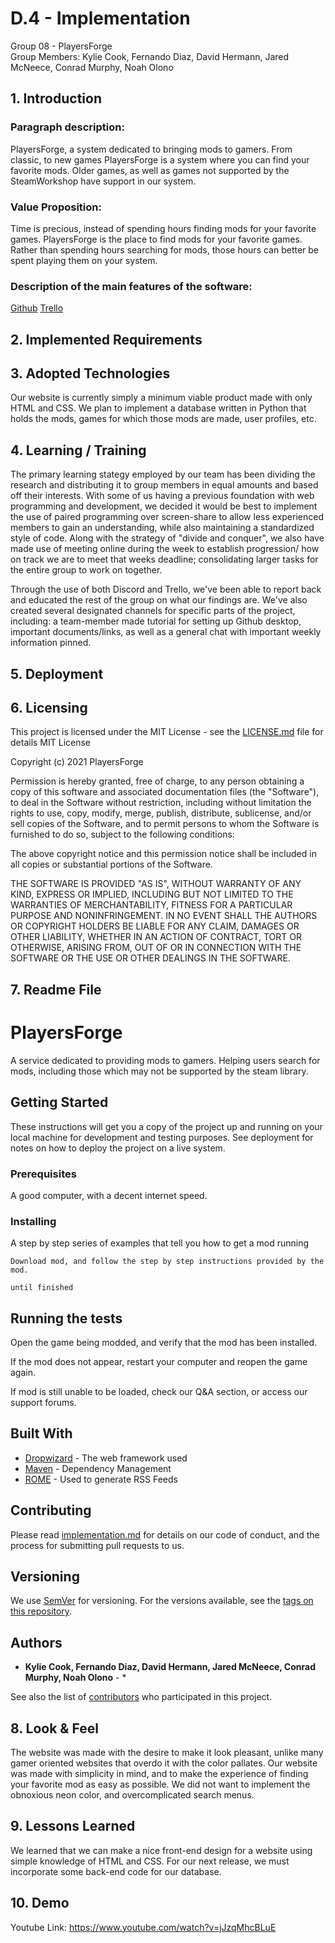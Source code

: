 # D.4 - Implementation

Group 08 - PlayersForge\
Group Members: Kylie Cook, Fernando Diaz, David Hermann, Jared McNeece, Conrad Murphy, Noah Olono

## 1. Introduction
### Paragraph description:
PlayersForge, a system dedicated to bringing mods to gamers. From classic, to new games PlayersForge is a system where you can find your favorite mods. Older games, as well as games not supported by the SteamWorkshop have support in our system.

### Value Proposition:
Time is precious, instead of spending hours finding mods for your favorite games. PlayersForge is the place to find mods for your favorite games. Rather than spending hours searching for mods, those hours can better be spent playing them on your system.
### Description of the main features of the software:
   [Github](https://github.com/KylieNCook/players-forge)
   [Trello](https://trello.com/cs3864)

## 2. Implemented Requirements

## 3. Adopted Technologies
Our website is currently simply a minimum viable product made with only HTML and CSS. We plan to implement a database written in Python that holds the mods, games for which those mods are made, user profiles, etc.

## 4. Learning / Training
The primary learning stategy employed by our team has been dividing the research and distributing it to group members in equal amounts and based off their interests. 
With some of us having a previous foundation with web programming and development, we decided it would be best to implement the use of paired programming over screen-share to allow less experienced members to gain an understanding, while also maintaining a standardized style of code. Along with the strategy of "divide and conquer", we also have made use of meeting online during the week to establish progression/ how on track we are to meet that weeks deadline; consolidating larger tasks for the entire 
group to work on together. 

Through the use of both Discord and Trello, we've been able to report back and educated the rest of the group on what our findings are. We've also created several designated channels for specific parts of the project, including: a team-member made tutorial for setting up Github desktop, important documents/links, as well as a general chat with important weekly information pinned. 

## 5. Deployment

## 6. Licensing
This project is licensed under the MIT License - see the [LICENSE.md](LICENSE.md) file for details
MIT License

Copyright (c) 2021 PlayersForge 

Permission is hereby granted, free of charge, to any person obtaining a copy
of this software and associated documentation files (the "Software"), to deal
in the Software without restriction, including without limitation the rights
to use, copy, modify, merge, publish, distribute, sublicense, and/or sell
copies of the Software, and to permit persons to whom the Software is
furnished to do so, subject to the following conditions:

The above copyright notice and this permission notice shall be included in all
copies or substantial portions of the Software.

THE SOFTWARE IS PROVIDED "AS IS", WITHOUT WARRANTY OF ANY KIND, EXPRESS OR
IMPLIED, INCLUDING BUT NOT LIMITED TO THE WARRANTIES OF MERCHANTABILITY,
FITNESS FOR A PARTICULAR PURPOSE AND NONINFRINGEMENT. IN NO EVENT SHALL THE
AUTHORS OR COPYRIGHT HOLDERS BE LIABLE FOR ANY CLAIM, DAMAGES OR OTHER
LIABILITY, WHETHER IN AN ACTION OF CONTRACT, TORT OR OTHERWISE, ARISING FROM,
OUT OF OR IN CONNECTION WITH THE SOFTWARE OR THE USE OR OTHER DEALINGS IN THE
SOFTWARE.

## 7. Readme File
# PlayersForge 

A service dedicated to providing mods to gamers. Helping users search for mods, including those which may not be supported by the steam library. 

## Getting Started

These instructions will get you a copy of the project up and running on your local machine for development and testing purposes. See deployment for notes on how to deploy the project on a live system.

### Prerequisites
A good computer, with a decent internet speed.
### Installing

A step by step series of examples that tell you how to get a mod running


```
Download mod, and follow the step by step instructions provided by the mod.
```


```
until finished
```



## Running the tests

Open the game being modded, and verify that the mod has been installed.

If the mod does not appear, restart your computer and reopen the game again.

If mod is still unable to be loaded, check our Q&A section, or access our support forums.



## Built With

* [Dropwizard](http://www.dropwizard.io/1.0.2/docs/) - The web framework used
* [Maven](https://maven.apache.org/) - Dependency Management
* [ROME](https://rometools.github.io/rome/) - Used to generate RSS Feeds

## Contributing

Please read [implementation.md](https://github.com/KylieNCook/players-forge/edit/main/Deliverables/implementation.md) for details on our code of conduct, and the process for submitting pull requests to us.

## Versioning

We use [SemVer](http://www.playersforge.com/) for versioning. For the versions available, see the [tags on this repository](https://github.com/your/project/tags). 

## Authors

* **Kylie Cook, Fernando Diaz, David Hermann, Jared McNeece, Conrad Murphy, Noah Olono** - *

See also the list of [contributors](https://github.com/your/project/contributors) who participated in this project.


## 8. Look & Feel
The website was made with the desire to make it look pleasant, unlike many gamer oriented websites that overdo it with the color pallates. Our website was made with simplicity in mind, and to make the experience of finding your favorite mod as easy as possible. We did not want to implement the obnoxious neon color, and overcomplicated search menus.

## 9. Lessons Learned
We learned that we can make a nice front-end design for a website using simple knowledge of HTML and CSS. For our next release, we must incorporate some back-end code for our database.

## 10. Demo
Youtube Link: https://www.youtube.com/watch?v=jJzqMhcBLuE
